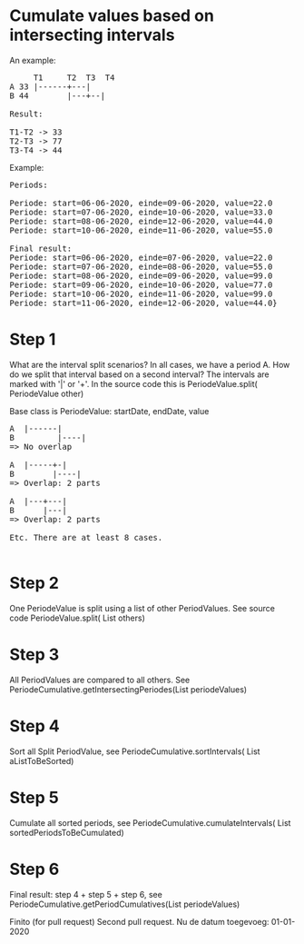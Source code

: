 # Cumulate values based on intersecting intervals

An example: 

<pre>
     T1     T2  T3  T4
A 33 |------+---|
B 44        |---+--|

Result: 

T1-T2 -> 33
T2-T3 -> 77
T3-T4 -> 44
</pre>

Example: 

<pre>
Periods: 

Periode: start=06-06-2020, einde=09-06-2020, value=22.0
Periode: start=07-06-2020, einde=10-06-2020, value=33.0
Periode: start=08-06-2020, einde=12-06-2020, value=44.0
Periode: start=10-06-2020, einde=11-06-2020, value=55.0

Final result: 
Periode: start=06-06-2020, einde=07-06-2020, value=22.0
Periode: start=07-06-2020, einde=08-06-2020, value=55.0
Periode: start=08-06-2020, einde=09-06-2020, value=99.0
Periode: start=09-06-2020, einde=10-06-2020, value=77.0
Periode: start=10-06-2020, einde=11-06-2020, value=99.0
Periode: start=11-06-2020, einde=12-06-2020, value=44.0}
</pre>

# Step 1

What are the interval split scenarios? In all cases, we have a period A. How do we split that interval based on a second interval? 
The intervals are marked with '|' or '+'. In the source code this is PeriodeValue.split( PeriodeValue other)

Base class is PeriodeValue: startDate, endDate, value

<pre>
A  |------|
B         |----|
=> No overlap

A  |-----+-|
B        |----|
=> Overlap: 2 parts 

A  |---+---|
B      |---|
=> Overlap: 2 parts 

Etc. There are at least 8 cases. 

</pre>

# Step 2

One PeriodeValue is split using a list of other PeriodValues. See source code PeriodeValue.split( List<PeriodeValue> others)

# Step 3

All PeriodValues are compared to all others. See PeriodeCumulative.getIntersectingPeriodes(List<PeriodeValue> periodeValues)

# Step 4 

Sort all Split PeriodValue, see PeriodeCumulative.sortIntervals( List<PeriodeValue> aListToBeSorted)

# Step 5

Cumulate all sorted periods, see PeriodeCumulative.cumulateIntervals( List<PeriodeValue> sortedPeriodsToBeCumulated)

# Step 6

Final result: step 4 + step 5 + step 6, see PeriodeCumulative.getPeriodCumulatives(List<PeriodeValue> periodeValues)
     
Finito (for pull request)
Second pull request. Nu de datum toegevoeg: 01-01-2020
